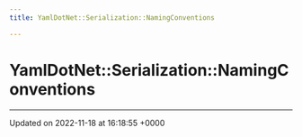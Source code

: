 ```yaml
---
title: YamlDotNet::Serialization::NamingConventions

---
```


# YamlDotNet::Serialization::NamingConventions








-------------------------------

Updated on 2022-11-18 at 16:18:55 +0000